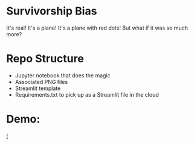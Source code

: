 # Survivorship Bias

It's real! It's a plane! It's a plane with red dots! But what if it was so much more?  


# Repo Structure

+ Jupyter notebook that does the magic
+ Associated PNG files
+ Streamlit template
+ Requirements.txt to pick up as a Streamlit file in the cloud

# Demo:
[!](https://github.com/veekaybee/plane_lmao/blob/main/planedemo.mp4)

